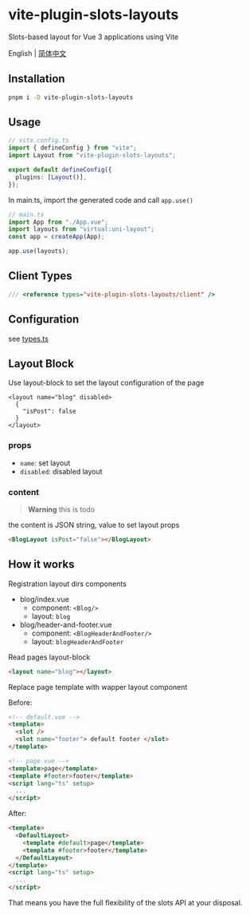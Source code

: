 # vite-plugin-slots-layouts

Slots-based layout for Vue 3 applications using Vite

English | [简体中文](./README.zhCN.md)

## Installation

```bash
pnpm i -D vite-plugin-slots-layouts
```

## Usage

```ts
// vite.config.ts
import { defineConfig } from "vite";
import Layout from "vite-plugin-slots-layouts";

export default defineConfig({
  plugins: [Layout()],
});
```

In main.ts, import the generated code and call `app.use()`

```ts
// main.ts
import App from "./App.vue";
import layouts from "virtual:uni-layout";
const app = createApp(App);

app.use(layouts);
```

## Client Types

```ts
/// <reference types="vite-plugin-slots-layouts/client" />
```

## Configuration

see [types.ts](./src/types.ts)

## Layout Block

Use layout-block to set the layout configuration of the page

```vue
<layout name="blog" disabled>
  {
    "isPost": false
  }
</layout>
```

### props

- `name`: set layout
- `disabled`: disabled layout

### content

> **Warning**
> this is todo

the content is JSON string, value to set layout props

```html
<BlogLayout isPost="false"></BlogLayout>
```

## How it works

Registration layout dirs components

- blog/index.vue
  - component: `<Blog/>`
  - layout: `blog`
- blog/header-and-footer.vue
  - component: `<BlogHeaderAndFooter/>`
  - layout: `blogHeaderAndFooter`

Read pages layout-block

```html
<layout name="blog"></layout>
```

Replace page template with wapper layout component

Before:

```html
<!-- default.vue -->
<template>
  <slot />
  <slot name="footer"> default footer </slot>
</template>
```

```html
<!-- page.vue -->
<template>page</template>
<template #footer>footer</template>
<script lang="ts" setup>
  ...
</script>
```

After:

```html
<template>
  <DefaultLayout>
    <template #default>page</template>
    <template #footer>footer</template>
  </DefaultLayout>
</template>
<script lang="ts" setup>
  ...
</script>
```

That means you have the full flexibility of the slots API at your disposal.
